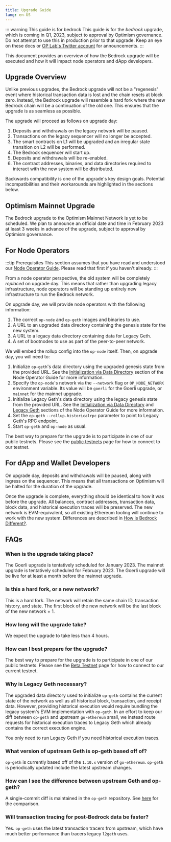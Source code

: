 ```yaml
---
title: Upgrade Guide
lang: en-US
---
```


::: warning This guide is for bedrock
This guide is for the *bedrock* upgrade, which is coming in Q1, 2023, subject to approval by Optimism governance.
Do not attempt to use this in production prior to that upgrade. Keep an eye on these docs or [OP Lab's Twitter account](https://twitter.com/OPLabsPBC) for announcements.
:::

This document provides an overview of how the Bedrock upgrade will be executed and how it will impact node operators and dApp developers.

## Upgrade Overview

Unlike previous upgrades, the Bedrock upgrade will not be a "regenesis" event where historical transaction data is lost and the chain resets at block zero. Instead, the Bedrock upgrade will resemble a hard fork where the new Bedrock chain will be a continuation of the old one. This ensures that the upgrade is as seamless as possible.

The upgrade will proceed as follows on upgrade day:

1. Deposits and withdrawals on the legacy network will be paused.
2. Transactions on the legacy sequencer will no longer be accepted.
3. The smart contracts on L1 will be upgraded and an irregular state transition on L2 will be performed.
4. The Bedrock sequencer will start up.
5. Deposits and withdrawals will be re-enabled.
6. The contract addresses, binaries, and data directories required to interact with the new system will be distributed.

Backwards compatibility is one of the upgrade's key design goals. 
Potential incompatibilities and their workarounds are highlighted in the sections below.

## Optimism Mainnet Upgrade
The Bedrock upgrade to the Optimism Mainnet Network is yet to be scheduled. 
We plan to announce an official date and time in February 2023 at least 3 weeks in advance of the upgrade, subject to approval by Optimism governance.

## For Node Operators

:::tip Prerequisites
This section assumes that you have read and understood our [Node Operator Guide](./node-operator-guide.md). Please read that first if you haven't already.
:::

From a node operator perspective, the old system will be completely _replaced_ on upgrade day. This means that rather than upgrading legacy infrastructure, node operators will be standing up entirely new infrastructure to run the Bedrock network.

On upgrade day, we will provide node operators with the following information:

1. The correct `op-node` and `op-geth` images and binaries to use.
2. A URL to an upgraded data directory containing the genesis state for the new system.
3. A URL to a legacy data directory containing data for Legacy Geth. 
4. A set of bootnodes to use as part of the peer-to-peer network.

We will embed the rollup config into the `op-node` itself. Then, on upgrade day, you will need to:

1. Initialize `op-geth`'s data directory using the upgraded genesis state from the provided URL. See the [Initialization via Data Directory](./node-operator-guide.md#initialization-via-data-directory) section of the Node Operator Guide for more information.
2. Specify the `op-node`'s network via the `--network` flag or `OP_NODE_NETWORK` environment variable. Its value will be `goerli` for the Goerli upgrade, or `mainnet` for the mainnet upgrade.
3. Initialize Legacy Geth's data directory using the legacy genesis state from the provided URL. See the [Initialization via Data Directory](./node-operator-guide.md#initialization-via-data-directory) and [Legacy Geth](./node-operator-guide.md#legacy-geth) sections of the Node Operator Guide for more information.
4. Set the `op-geth` `--rollup.historicalrpc` parameter to point to Legacy Geth's RPC endpoint.
5. Start `op-geth` and `op-node` as usual.

The best way to prepare for the upgrade is to participate in one of our public testnets. Please see the [public testnets](./public-testnets.md) page for how to connect to our testnet.

## For dApp and Wallet Developers

On upgrade day, deposits and withdrawals will be paused, along with ingress on the sequencer. This means that all transactions on Optimism will be halted for the duration of the upgrade.

Once the upgrade is complete, everything should be identical to how it was before the upgrade. All balances, contract addresses, transaction data, block data, and historical execution traces will be preserved. The new network is EVM-equivalent, so all existing Ethereum tooling will continue to work with the new system. Differences are described in [How is Bedrock Different?](./how-is-bedrock-different.md).

## FAQs

### When is the upgrade taking place?

The Goerli upgrade is tentatively scheduled for January 2023. The mainnet upgrade is tentatively scheduled for February 2023. The Goerli upgrade will be live for at least a month before the mainnet upgrade.

### Is this a hard fork, or a new network?

This is a hard fork. The network will retain the same chain ID, transaction history, and state. The first block of the new network will be the last block of the new network + 1.

### How long will the upgrade take?

We expect the upgrade to take less than 4 hours.

### How can I best prepare for the upgrade?

The best way to prepare for the upgrade is to participate in one of our public testnets. Please see the [Beta Testnet](https://www.notion.so/External-Optimism-Bedrock-Beta-Testnet-454a37e469af4658b89a9d766334e331) page for how to connect to our current testnet.

### Why is Legacy Geth necessary?

The upgraded data directory used to initialize `op-geth` contains the current state of the network as well as all historical block, transaction, and receipt data. However, providing historical execution would require bundling the legacy system's EVM implementation with `op-geth`. In an effort to keep our diff between `op-geth` and upstream `go-ethereum` small, we instead route requests for historical execution traces to Legacy Geth which already contains the correct execution engine.

You only need to run Legacy Geth if you need historical execution traces.

### What version of upstream Geth is op-geth based off of?

`op-geth` is currently based off of the `1.10.x` version of `go-ethereum`. 
`op-geth` is periodically updated include the latest upstream changes.

### How can I see the difference between upstream Geth and op-geth?

A single-commit diff is maintained in the `op-geth` repository. See [here](https://github.com/ethereum-optimism/op-geth/compare/master...optimism) for the comparison.

### Will transaction tracing for post-Bedrock data be faster?

Yes. `op-geth` uses the latest transaction tracers from upstream, which have much better performance than tracers legacy `l2geth` uses.  